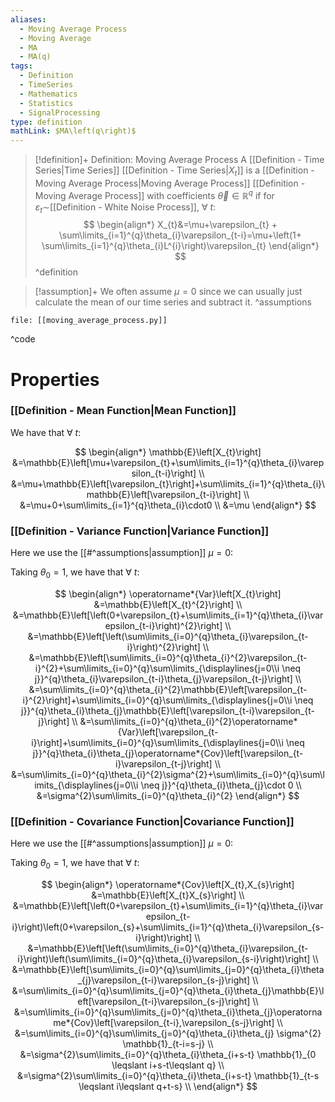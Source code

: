```yaml
---
aliases:
  - Moving Average Process
  - Moving Average
  - MA
  - MA(q)
tags:
  - Definition
  - TimeSeries
  - Mathematics
  - Statistics
  - SignalProcessing
type: definition
mathLink: $MA\left(q\right)$
---
```

> [!definition]+ Definition: Moving Average Process
> A [[Definition - Time Series|Time Series]] [[Definition - Time Series|$X_{t}$]] is a [[Definition - Moving Average Process|Moving Average Process]] [[Definition - Moving Average Process]] with coefficients $\vec{\theta}\in \mathbb{R}^{q}$ if for $\varepsilon_{t}\sim$[[Definition - White Noise Process]], $\forall\: t$:
> $$
\begin{align*}
X_{t}&=\mu+\varepsilon_{t} + \sum\limits_{i=1}^{q}\theta_{i}\varepsilon_{t-i}=\mu+\left(1+ \sum\limits_{i=1}^{q}\theta_{i}L^{i}\right)\varepsilon_{t} 
\end{align*}
> $$
^definition

> [!assumption]+ 
> We often assume $\mu=0$ since we can usually just calculate the mean of our time series and subtract it.
^assumptions

```reference title:Code, fold, ref:[[Definition - Moving Average Process]]
file: [[moving_average_process.py]]
```
^code

# Properties

### [[Definition - Mean Function|Mean Function]]

We have that $\forall\: t$:

$$
\begin{align*}
\mathbb{E}\left[X_{t}\right]
&=\mathbb{E}\left[\mu+\varepsilon_{t}+\sum\limits_{i=1}^{q}\theta_{i}\varepsilon_{t-i}\right] \\
&=\mu+\mathbb{E}\left[\varepsilon_{t}\right]+\sum\limits_{i=1}^{q}\theta_{i}\mathbb{E}\left[\varepsilon_{t-i}\right] \\
&=\mu+0+\sum\limits_{i=1}^{q}\theta_{i}\cdot0 \\
&=\mu
\end{align*}
$$

### [[Definition - Variance Function|Variance Function]]

Here we use the [[#^assumptions|assumption]] $\mu=0$:

Taking $\theta_{0}=1$, we have that $\forall\: t$:

$$
\begin{align*}
\operatorname*{Var}\left[X_{t}\right]
&=\mathbb{E}\left[X_{t}^{2}\right] \\
&=\mathbb{E}\left[\left(0+\varepsilon_{t}+\sum\limits_{i=1}^{q}\theta_{i}\varepsilon_{t-i}\right)^{2}\right] \\
&=\mathbb{E}\left[\left(\sum\limits_{i=0}^{q}\theta_{i}\varepsilon_{t-i}\right)^{2}\right] \\
&=\mathbb{E}\left[\sum\limits_{i=0}^{q}\theta_{i}^{2}\varepsilon_{t-i}^{2}+\sum\limits_{i=0}^{q}\sum\limits_{\displaylines{j=0\\i \neq j}}^{q}\theta_{i}\varepsilon_{t-i}\theta_{j}\varepsilon_{t-j}\right] \\
&=\sum\limits_{i=0}^{q}\theta_{i}^{2}\mathbb{E}\left[\varepsilon_{t-i}^{2}\right]+\sum\limits_{i=0}^{q}\sum\limits_{\displaylines{j=0\\i \neq j}}^{q}\theta_{i}\theta_{j}\mathbb{E}\left[\varepsilon_{t-i}\varepsilon_{t-j}\right] \\
&=\sum\limits_{i=0}^{q}\theta_{i}^{2}\operatorname*{Var}\left[\varepsilon_{t-i}\right]+\sum\limits_{i=0}^{q}\sum\limits_{\displaylines{j=0\\i \neq j}}^{q}\theta_{i}\theta_{j}\operatorname*{Cov}\left[\varepsilon_{t-i}\varepsilon_{t-j}\right] \\
&=\sum\limits_{i=0}^{q}\theta_{i}^{2}\sigma^{2}+\sum\limits_{i=0}^{q}\sum\limits_{\displaylines{j=0\\i \neq j}}^{q}\theta_{i}\theta_{j}\cdot 0 \\
&=\sigma^{2}\sum\limits_{i=0}^{q}\theta_{i}^{2}
\end{align*}
$$


### [[Definition - Covariance Function|Covariance Function]]

Here we use the [[#^assumptions|assumption]] $\mu=0$:

Taking $\theta_{0}=1$, we have that $\forall\: t$:

$$
\begin{align*}
\operatorname*{Cov}\left[X_{t},X_{s}\right]
&=\mathbb{E}\left[X_{t}X_{s}\right] \\
&=\mathbb{E}\left[\left(0+\varepsilon_{t}+\sum\limits_{i=1}^{q}\theta_{i}\varepsilon_{t-i}\right)\left(0+\varepsilon_{s}+\sum\limits_{i=1}^{q}\theta_{i}\varepsilon_{s-i}\right)\right] \\
&=\mathbb{E}\left[\left(\sum\limits_{i=0}^{q}\theta_{i}\varepsilon_{t-i}\right)\left(\sum\limits_{i=0}^{q}\theta_{i}\varepsilon_{s-i}\right)\right] \\
&=\mathbb{E}\left[\sum\limits_{i=0}^{q}\sum\limits_{j=0}^{q}\theta_{i}\theta_{j}\varepsilon_{t-i}\varepsilon_{s-j}\right] \\
&=\sum\limits_{i=0}^{q}\sum\limits_{j=0}^{q}\theta_{i}\theta_{j}\mathbb{E}\left[\varepsilon_{t-i}\varepsilon_{s-j}\right] \\
&=\sum\limits_{i=0}^{q}\sum\limits_{j=0}^{q}\theta_{i}\theta_{j}\operatorname*{Cov}\left[\varepsilon_{t-i},\varepsilon_{s-j}\right] \\
&=\sum\limits_{i=0}^{q}\sum\limits_{j=0}^{q}\theta_{i}\theta_{j} \sigma^{2} \mathbb{1}_{t-i=s-j} \\
&=\sigma^{2}\sum\limits_{i=0}^{q}\theta_{i}\theta_{i+s-t}  \mathbb{1}_{0 \leqslant i+s-t\leqslant q} \\
&=\sigma^{2}\sum\limits_{i=0}^{q}\theta_{i}\theta_{i+s-t}  \mathbb{1}_{t-s \leqslant i\leqslant q+t-s} \\
\end{align*}
$$
